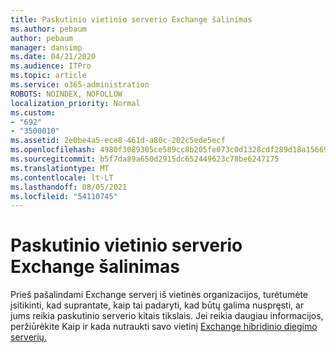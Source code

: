 ```yaml
---
title: Paskutinio vietinio serverio Exchange šalinimas
ms.author: pebaum
author: pebaum
manager: dansimp
ms.date: 04/21/2020
ms.audience: ITPro
ms.topic: article
ms.service: o365-administration
ROBOTS: NOINDEX, NOFOLLOW
localization_priority: Normal
ms.custom:
- "692"
- "3500010"
ms.assetid: 2e0be4a5-ece8-461d-a80c-202c5ede5ecf
ms.openlocfilehash: 4980f3089305ce589cc8b205fe073c0d1328cdf289d18a15669c081e0ab4aa5f
ms.sourcegitcommit: b5f7da89a650d2915dc652449623c78be6247175
ms.translationtype: MT
ms.contentlocale: lt-LT
ms.lasthandoff: 08/05/2021
ms.locfileid: "54110745"
---
```

# <a name="removing-the-last-on-premises-exchange-server"></a>Paskutinio vietinio serverio Exchange šalinimas

Prieš pašalindami Exchange serverį iš vietinės organizacijos, turėtumėte įsitikinti, kad suprantate, kaip tai padaryti, kad būtų galima nuspręsti, ar jums reikia paskutinio serverio kitais tikslais. Jei reikia daugiau informacijos, peržiūrėkite Kaip ir kada nutraukti savo vietinį [Exchange hibridinio diegimo serverių.](https://technet.microsoft.com/library/dn931280%28v=exchg.150%29.aspx)
  